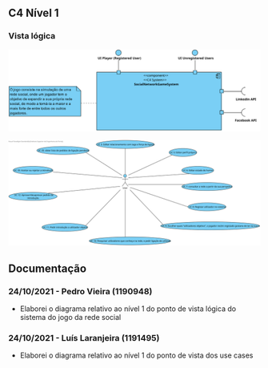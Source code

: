 ## C4 Nível 1 ###

### Vista lógica ###

![lvl1_logic.svg](lvl1_logic.svg)

![UC_Diagram.svg](UC_Diagram.svg)

## Documentação ###

### 24/10/2021 - Pedro Vieira (1190948)

* Elaborei o diagrama relativo ao nível 1 do ponto de vista lógica do sistema do jogo da rede social



### 24/10/2021 - Luís Laranjeira (1191495)

* Elaborei o diagrama relativo ao nível 1 do ponto de vista dos use cases
